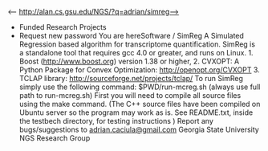 <-- http://alan.cs.gsu.edu/NGS/?q=adrian/simreg-->

* Funded Research Projects
* Request new password
You are hereSoftware / SimReg
A Simulated Regression based algorithm for transcriptome quantification.
SimReg is a standalone tool that requires gcc 4.0 or greater, and runs on Linux.
1\. Boost (http://www.boost.org) version 1.38 or higher,
2\. CVXOPT: A Python Package for Convex Optimization: http://openopt.org/CVXOPT
3\. TCLAP library: http://sourceforge.net/projects/tclap/
To run SimReg simply use the following command: $PWD/run-mcreg.sh 
(always use full path to run-mcreg.sh)
First you will need to compile all source files using the make command.
(The C++ source files have been compiled on Ubuntu server so the program may work as is. See README.txt, inside the testbech directory, for testing instructions )
Report any bugs/suggestions to adrian.caciula@gmail.com
Georgia State University NGS Research Group